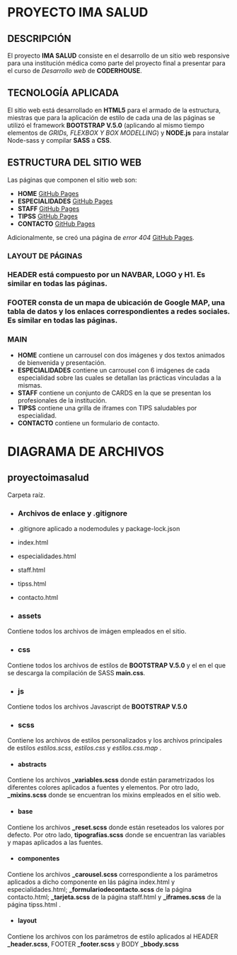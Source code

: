 # PROYECTO IMA SALUD

## DESCRIPCIÓN

El proyecto **IMA SALUD** consiste en el desarrollo de un sitio web responsive para una institución médica como parte del proyecto final a presentar para el curso de *Desarrollo web* de **CODERHOUSE**.

## TECNOLOGÍA APLICADA

El sitio web está desarrollado en **HTML5** para el armado de la estructura, miestras que para la aplicación de estilo de cada una de las páginas se utilizó el framework **BOOTSTRAP V.5.0** (aplicando al mismo tiempo elementos de *GRIDs, FLEXBOX Y BOX MODELLING*) y **NODE.js** para instalar Node-sass y compilar **SASS** a **CSS**.

## ESTRUCTURA DEL SITIO WEB

Las páginas que componen el sitio web son:

- **HOME** [GitHub Pages](https://julianrius.github.io/proyectoimasalud/index.html)
- **ESPECIALIDADES** [GitHub Pages](https://julianrius.github.io/proyectoimasalud/especialidades.html)
- **STAFF** [GitHub Pages](https://julianrius.github.io/proyectoimasalud/staff.html)
- **TIPSS** [GitHub Pages](https://julianrius.github.io/proyectoimasalud/tipss.html)
- **CONTACTO** [GitHub Pages](https://julianrius.github.io/proyectoimasalud/contacto.html)

Adicionalmente, se creó una página de *error 404* [GitHub Pages](https://julianrius.github.io/proyectoimasalud/404.html).

### LAYOUT DE PÁGINAS



### HEADER está compuesto por un NAVBAR, LOGO y H1. Es similar en todas las páginas. 



### FOOTER consta de un mapa de ubicación de Google MAP, una tabla de datos y los enlaces correspondientes a redes sociales. Es similar en todas las páginas.

### MAIN

- **HOME** contiene un carrousel con dos imágenes y dos textos animados de bienvenida y presentación.
- **ESPECIALIDADES** contiene un carrousel con 6 imágenes de cada especialidad sobre las cuales se detallan las prácticas vinculadas a la mismas.
- **STAFF** contiene un conjunto de CARDS en la que se presentan los profesionales de la institución.
- **TIPSS** contiene una grilla de iframes con TIPS saludables por especialidad.
- **CONTACTO** contiene un formulario de contacto.

# DIAGRAMA DE ARCHIVOS

## proyectoimasalud

Carpeta raíz.

- ### Archivos de enlace y .gitignore

- .gitignore aplicado a nodemodules y package-lock.json
- index.html
- especialidades.html
- staff.html
- tipss.html
- contacto.html

- ### assets

Contiene todos los archivos de imágen empleados en el sitio.

- ### css

Contiene todos los archivos de estilos de **BOOTSTRAP V.5.0** y el en el que se descarga la compilación de SASS **main.css**.

- ### js

Contiene todos los archivos Javascript de **BOOTSTRAP V.5.0**

- ### scss

Contiene los archivos de estilos personalizados y los archivos principales de estilos *estilos.scss*, *estilos.css* y *estilos.css.map* .

- #### abstracts

Contiene los archivos **_variables.scss** donde están parametrizados los diferentes colores aplicados a fuentes y elementos. Por otro lado, **_mixins.scss** donde se encuentran los mixins empleados en el sitio web.

- #### base

Contiene los archivos **_reset.scss** donde están reseteados los valores por defecto. Por otro lado, **tipografías.scss** donde se encuentran las variables y mapas aplicados a las fuentes.

- #### componentes      

Contiene los archivos  **_carousel.scss** correspondiente a los parámetros aplicados a dicho componente en lás página index.html y especialidades.html; **_formulariodecontacto.scss** de la página contacto.html; **_tarjeta.scss** de la página staff.html  y **_iframes.scss** de la página tipss.html
.
- #### layout

Contiene los archivos con los parámetros de estilo aplicados al HEADER **_header.scss**, FOOTER **_footer.scss** y BODY **_bbody.scss** 

